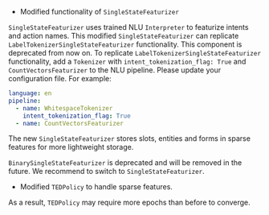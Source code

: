 * Modified functionality of `SingleStateFeaturizer` 

`SingleStateFeaturizer` uses trained NLU `Interpreter` to featurize intents and action names. This modified `SingleStateFeaturizer` can replicate `LabelTokenizerSingleStateFeaturizer` functionality. This component is deprecated from now on. 
To replicate `LabelTokenizerSingleStateFeaturizer` functionality, add a `Tokenizer`  with `intent_tokenization_flag: True` and `CountVectorsFeaturizer` to the NLU pipeline. Please update your configuration file.
For example:
```yaml
language: en
pipeline:
  - name: WhitespaceTokenizer
    intent_tokenization_flag: True
  - name: CountVectorsFeaturizer
``` 

The new `SingleStateFeaturizer` stores slots, entities and forms in sparse features for more lightweight storage. 

`BinarySingleStateFeaturizer` is deprecated and will be removed in the future. We recommend to switch to `SingleStateFeaturizer`.

* Modified `TEDPolicy` to handle sparse features.

As a result, `TEDPolicy` may require more epochs than before to converge. 
